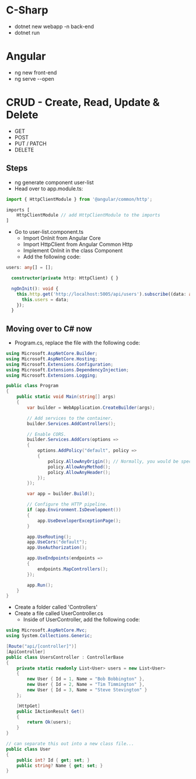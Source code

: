 # C-Sharp

* dotnet new webapp -n back-end
* dotnet run

# Angular

* ng new front-end
* ng serve --open

# CRUD - Create, Read, Update & Delete

* GET
* POST
* PUT / PATCH
* DELETE

## Steps

* ng generate component user-list
* Head over to app.module.ts:
```ts
import { HttpClientModule } from '@angular/common/http';

imports [
    HttpClientModule // add HttpClientModule to the imports
]
```

* Go to user-list.component.ts
    * Import OnInit from Angular Core
    * Import HttpClient from Angular Common Http
    * Implement OnInit in the class Component
    * Add the following code:
```ts
users: any[] = [];

  constructor(private http: HttpClient) { }

  ngOnInit(): void {
    this.http.get('http://localhost:5005/api/users').subscribe((data: any) => {
      this.users = data;
    });
  }
```

## Moving over to C# now

* Program.cs, replace the file with the following code:
```cs
using Microsoft.AspNetCore.Builder;
using Microsoft.AspNetCore.Hosting;
using Microsoft.Extensions.Configuration;
using Microsoft.Extensions.DependencyInjection;
using Microsoft.Extensions.Logging;

public class Program
{
    public static void Main(string[] args)
    {
        var builder = WebApplication.CreateBuilder(args);

        // Add services to the container.
        builder.Services.AddControllers();

        // Enable CORS.
        builder.Services.AddCors(options =>
        {
            options.AddPolicy("default", policy =>
            {
                policy.AllowAnyOrigin(); // Normally, you would be specific about your origin
                policy.AllowAnyMethod();
                policy.AllowAnyHeader();
            });
        });

        var app = builder.Build();

        // Configure the HTTP pipeline.
        if (app.Environment.IsDevelopment())
        {
            app.UseDeveloperExceptionPage();
        }

        app.UseRouting();
        app.UseCors("default");
        app.UseAuthorization();

        app.UseEndpoints(endpoints =>
        {
            endpoints.MapControllers();
        });

        app.Run();
    }
}
```

* Create a folder called 'Controllers'
* Create a file called UserController.cs
  * Inside of UserController, add the following code:
```cs
using Microsoft.AspNetCore.Mvc;
using System.Collections.Generic;

[Route("api/[controller]")]
[ApiController]
public class UsersController : ControllerBase
{
    private static readonly List<User> users = new List<User>
    {
        new User { Id = 1, Name = "Bob Bobbington" },
        new User { Id = 2, Name = "Tim Timmington" },
        new User { Id = 3, Name = "Steve Stevington" }
    };

    [HttpGet]
    public IActionResult Get()
    {
        return Ok(users);
    }
}

// can separate this out into a new class file...
public class User
{
    public int? Id { get; set; }
    public string? Name { get; set; }
}
```